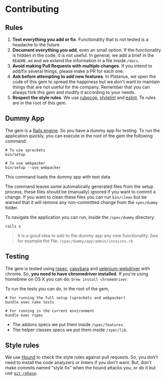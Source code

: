 # Contributing

## Rules

1. **Test everything you add or fix**. Functionality that is not tested is a headache to the future.
1. **Document everything you add**, even an small option. If the functionality is hidden in the code, it is not useful.
In general, we add a brief in the `README.md` and we extend the information in a file inside `/docs`.
1. **Avoid making Pull Requests with multiple changes**. If you intend to add/fix several things, please make a PR for each one.
1. **Ask before attempting to add new features**. In Platanus, we open the code of this gem to spread the happiness but we don't want to maintain things that are not useful for the company. Remember that you can always fork this gem and modify it according to your needs.
1. **Respect the style rules**. We use [rubocop](https://github.com/bbatsov/rubocop), [stylelint](https://github.com/stylelint/stylelint) and [eslint](https://eslint.org/). Te rules are in the root of this gem.

## Dummy App

The gem is a [Rails engine](http://guides.rubyonrails.org/v4.2/engines.html). So you have a dummy app for testing.
To run the application quickly, you can execute in the root of the gem the following command:

```
# To use sprockets
bin/setup

# To use webpacker
bin/setup --use_webpacker
```

This command loads the dummy app with test data.

The command leaves some automatically generated files from the setup process, these files should be (manually) ignored if you want to commit a change. If you want to clean these files you can run `bin/clean` but be warned that it will remove any non-committed change from the `spec/dummy` folder.

To navigate the application you can run, inside the `/spec/dummy` directory:

```
rails s
```

> It is a good idea to add to the dummy app any new functionality. See for example the file: `/spec/dummy/app/admin/invoices.rb`

## Testing

The gem is tested using [rspec](https://github.com/rspec/rspec-rails), [capybara](https://github.com/teamcapybara/capybara#using-capybara-with-rspec) and [selenium-webdriver](https://github.com/SeleniumHQ/selenium/tree/master/rb) with chrome. So, **you need to have chromedriver installed**.
If you're using homebrew on OS X you can do: `brew install chromedriver`.

To run the tests you can do, in the root of the gem,

```
# For running the full setup (sprockets and webpacker)
bundle exec rake tests

# For running in the current environment
bundle exec rspec
```

- The addons specs we put them inside `/spec/features`.
- The helper classes specs we put them inside `/spec/lib`.

## Style rules

We use [Hound](https://houndci.com/) to check the style rules against pull requests. So, you don't need to install the code analyzers or linters if you don't want. But, don't make commits named "style fix" when the hound attacks you, or do it but use [`git rebase`](https://help.github.com/articles/about-git-rebase/).
